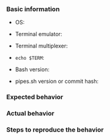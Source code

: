 ### Basic information

<!-- all required -->

<!-- with version or distribution -->
* OS: 

<!-- with version -->
* Terminal emulator: 

<!-- with version, if you use; if not, remove this part -->
* Terminal multiplexer: 

<!-- paste the output -->
* `echo $TERM`: 

* Bash version: 

* pipes.sh version or commit hash: 

<!-- list anything else that would help -->

### Expected behavior



### Actual behavior

<!--
  * Consider upload a screenshot, if helpful.

  * Please put terminal output or code in fenced block, for examples:

    ```
    user $ echo $TERM
    xterm
    ```

    ```bash
    # some Bash code
    ```
-->

### Steps to reproduce the behavior



